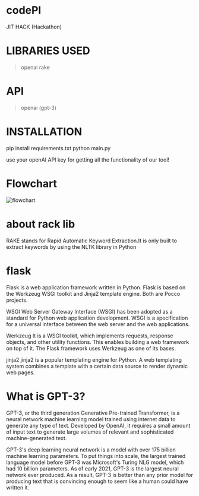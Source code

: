 # codePI

JIT HACK (Hackathon)

# LIBRARIES USED

> openai
> rake

# API

> openai (gpt-3)

# INSTALLATION

pip install requirements.txt
python main.py

use your openAI API key for getting all the functionality of our tool!

# Flowchart

![flowchart](https://www.canva.com/design/DAFVEN8SZ5k/yPWAdofupS8jTbFEktbecA/view?utm_content=DAFVEN8SZ5k&utm_campaign=designshare&utm_medium=link&utm_source=publishsharelink)

# about rack lib

RAKE stands for Rapid Automatic Keyword Extraction.It is only built to extract keywords by using the NLTK library in Python

# flask

Flask is a web application framework written in Python. Flask is based on the Werkzeug WSGI toolkit and Jinja2 template engine. Both are Pocco projects.

WSGI Web Server Gateway Interface (WSGI) has been adopted as a standard for Python web application development. WSGI is a specification for a universal interface between the web server and the web applications.

Werkzeug It is a WSGI toolkit, which implements requests, response objects, and other utility functions. This enables building a web framework on top of it. The Flask framework uses Werkzeug as one of its bases.

jinja2 jinja2 is a popular templating engine for Python. A web templating system combines a template with a certain data source to render dynamic web pages.

# What is GPT-3?

GPT-3, or the third generation Generative Pre-trained Transformer, is a neural network machine learning model trained using internet data to generate any type of text. Developed by OpenAI, it requires a small amount of input text to generate large volumes of relevant and sophisticated machine-generated text.

GPT-3's deep learning neural network is a model with over 175 billion machine learning parameters. To put things into scale, the largest trained language model before GPT-3 was Microsoft's Turing NLG model, which had 10 billion parameters. As of early 2021, GPT-3 is the largest neural network ever produced. As a result, GPT-3 is better than any prior model for producing text that is convincing enough to seem like a human could have written it.
